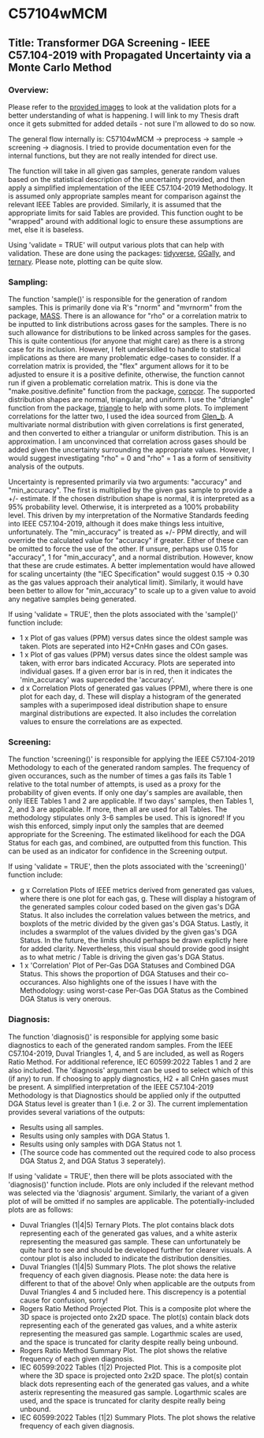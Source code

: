 # C57104wMCM
## Title: Transformer DGA Screening - IEEE C57.104-2019 with Propagated Uncertainty via a Monte Carlo Method
### Overview:
Please refer to the [provided images](Plots_Example_output.pdf) to look at the validation plots for a better understanding of what is happening.
I will link to my Thesis draft once it gets submitted for added details - not sure I'm allowed to do so now.

The general flow internally is: C57104wMCM -> preprocess -> sample -> screening -> diagnosis.
I tried to provide documentation even for the internal functions, but they are not really intended for direct use.

The function will take in all given gas samples, generate random values based on the statistical description of the uncertainty provided, and then apply a simplified implementation of the IEEE C57.104-2019 Methodology. It is assumed only appropriate samples meant for comparison against the relevant IEEE Tables are provided. Similarly, it is assumed that the appropriate limits for said Tables are provided. This function ought to be "wrapped" around with additional logic to ensure these assumptions are met, else it is baseless. 

Using 'validate = TRUE' will output various plots that can help with validation. These are done using the packages: [tidyverse](https://cran.r-project.org/web/packages/tidyverse/index.html), [GGally](https://cran.r-project.org/web/packages/GGally/index.html), and [ternary](https://cran.r-project.org/web/packages/Ternary/index.html). Please note, plotting can be quite slow.

### Sampling:
The function 'sample()' is responsible for the generation of random samples. This is primarily done via R's "rnorm" and "mvrnorm" from the package, [MASS](https://cran.r-project.org/web/packages/MASS/index.html). There is an allowance for "rho" or a correlation matrix to be inputted to link distributions across gases for the samples. There is no such allowance for distributions to be linked across samples for the gases. This is quite contentious (for anyone that might care) as there is a strong case for its inclusion. However, I felt underskilled to handle to statistical implications as there are many problematic edge-cases to consider. If a correlation matrix is provided, the "flex" argument allows for it to be adjusted to ensure it is a positive definite, otherwise, the function cannot run if given a problematic correlation matrix. This is done via the "make.positive.definite" function from the package, [corpcor](https://cran.r-project.org/web/packages/corpcor/index.html). The supported distribution shapes are normal, triangular, and uniform. I use the "dtriangle" function from the package, [triangle](https://cran.r-project.org/web/packages/triangle/index.html) to help with some plots. To implement correlations for the latter two, I used the idea sourced from [Glen_b](stats.stackexchange.com/q/143280). A multivariate normal distribution with given correlations is first generated, and then converted to either a triangular or uniform distribution. This is an approximation. I am unconvinced that correlation across gases should be added given the uncertainty surrounding the appropriate values. However, I would suggest investigating "rho" = 0 and "rho" = 1 as a form of sensitivity analysis of the outputs.

Uncertainty is represented primarily via two arguments: "accuracy" and "min_accuracy". The first is multiplied by the given gas sample to provide a +/- estimate. If the chosen distribution shape is normal, it is interpreted as a 95% probability level. Otherwise, it is interpreted as a 100% probability level. This driven by my interpretation of the Normative Standards feeding into IEEE C57.104-2019, although it does make things less intuitive, unfortunately. The "min_accuracy" is treated as +/- PPM directly, and will override the calculated value for "accuracy" if greater. Either of these can be omitted to force the use of the other. If unsure, perhaps use 0.15 for "accuracy", 1 for "min_accuracy", and a normal distribution. However, know that these are crude estimates. A better implementation would have allowed for scaling uncertainty (the "IEC Specification" would suggest 0.15 -> 0.30 as the gas values approach their analytical limit). Similarly, it would have been better to allow for "min_accuracy" to scale up to a given value to avoid any negative samples being generated.

If using 'validate = TRUE', then the plots associated with the 'sample()' function include:
* 1 x Plot of gas values (PPM) versus dates since the oldest sample was taken. Plots are seperated into H2+CnHn gases and COn gases.
* 1 x Plot of gas values (PPM) versus dates since the oldest sample was taken, with error bars indicated Accuracy. Plots are seperated into individual gases. If a given error bar is in red, then it indicates the 'min_accuracy' was superceded the 'accuracy'.
* d x Correlation Plots of generated gas values (PPM), where there is one plot for each day, d. These will display a histogram of the generated samples with a superimposed ideal distribution shape to ensure marginal distributions are expected. It also includes the correlation values to ensure the correlations are as expected.

### Screening:
The function 'screening()' is responsible for applying the IEEE C57.104-2019 Methodology to each of the generated random samples. The frequency of given occurances, such as the number of times a gas fails its Table 1 relative to the total number of attempts, is used as a proxy for the probability of given events. If only one day's samples are available, then only IEEE Tables 1 and 2 are applicable. If two days' samples, then Tables 1, 2, and 3 are applicable. If more, then all are used for all Tables. The methodology stipulates only 3-6 samples be used. This is ignored! If you wish this enforced, simply input only the samples that are deemed appropriate for the Screening. The estimated likelihood for each the DGA Status for each gas, and combined, are outputted from this function. This can be used as an indicator for confidence in the Screening output. 

If using 'validate = TRUE', then the plots associated with the 'screening()' function include:
* g x Correlation Plots of IEEE metrics derived from generated gas values, where there is one plot for each gas, g. These will display a histogram of the generated samples colour coded based on the given gas's DGA Status. It also includes the correlation values between the metrics, and boxplots of the metric divided by the given gas's DGA Status. Lastly, it includes a swarmplot of the values divided by the given gas's DGA Status. In the future, the limits should perhaps be drawn explictly here for added clarity. Nevertheless, this visual should provide good insight as to what metric / Table is driving the given gas's DGA Status.
* 1 x 'Correlation' Plot of Per-Gas DGA Statuses and Combined DGA Status. This shows the proportion of DGA Statuses and their co-occurances. Also highlights one of the issues I have with the Methodology: using worst-case Per-Gas DGA Status as the Combined DGA Status is very onerous. 

### Diagnosis:
The function 'diagnosis()' is responsible for applying some basic diagnostics to each of the generated random samples. From the IEEE C57.104-2019, Duval Triangles 1, 4, and 5 are included, as well as Rogers Ratio Method. For additional reference, IEC 60599:2022 Tables 1 and 2 are also included. The 'diagnosis' argument can be used to select which of this (if any) to run. If choosing to apply diagnostics, H2 + all CnHn gases must be present. A simplified interpretation of the IEEE C57.104-2019 Methodology is that Diagnostics should be applied only if the outputted DGA Status level is greater than 1 (i.e. 2 or 3). The current implementation provides several variations of the outputs:
* Results using all samples.
* Results using only samples with DGA Status 1.
* Results using only samples with DGA Status not 1.
* (The source code has commented out the required code to also process DGA Status 2, and DGA Status 3 seperately).

If using 'validate = TRUE', then there will be plots associated with the 'diagnosis()' function include. Plots are only included if the relevant method was selected via the 'diagnosis' argument. Similarly, the variant of a given plot of will be omitted if no samples are applicable. The potentially-included plots are as follows:
* Duval Triangles (1|4|5) Ternary Plots. The plot contains black dots representing each of the generated gas values, and a white asterix representing the measured gas sample. These can unfortunately be quite hard to see and should be developed further for clearer visuals. A contour plot is also included to indicate the distribution densities.
* Duval Triangles (1|4|5) Summary Plots. The plot shows the relative frequency of each given diagnosis. Please note: the data here is different to that of the above! Only when applicable are the outputs from Duval Triangles 4 and 5 included here. This discrepency is a potential cause for confusion, sorry!
* Rogers Ratio Method Projected Plot. This is a composite plot where the 3D space is projected onto 2x2D space. The plot(s) contain black dots representing each of the generated gas values, and a white asterix representing the measured gas sample. Logarthmic scales are used, and the space is truncated for clarity despite really being unbound.  
* Rogers Ratio Method Summary Plot. The plot shows the relative frequency of each given diagnosis.
* IEC 60599:2022 Tables (1|2) Projected Plot. This is a composite plot where the 3D space is projected onto 2x2D space. The plot(s) contain black dots representing each of the generated gas values, and a white asterix representing the measured gas sample. Logarthmic scales are used, and the space is truncated for clarity despite really being unbound.
* IEC 60599:2022 Tables (1|2) Summary Plots. The plot shows the relative frequency of each given diagnosis.
